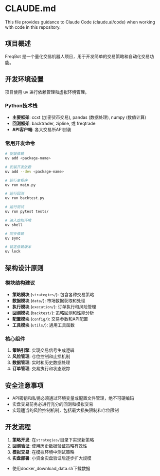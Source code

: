 # CLAUDE.md

This file provides guidance to Claude Code (claude.ai/code) when working with code in this repository.

## 项目概述

FreqBot 是一个量化交易机器人项目，用于开发简单的交易策略和自动化交易功能。

## 开发环境设置

项目使用 uv 进行依赖管理和虚拟环境管理。

### Python技术栈
- **主要框架**: ccxt (加密货币交易), pandas (数据处理), numpy (数值计算)
- **回测框架**: backtrader, zipline, 或 freqtrade
- **API客户端**: 各大交易所API封装

### 常用开发命令
```bash
# 安装依赖
uv add <package-name>

# 安装开发依赖
uv add --dev <package-name>

# 运行主程序
uv run main.py

# 运行回测
uv run backtest.py

# 运行测试
uv run pytest tests/

# 进入虚拟环境
uv shell

# 同步依赖
uv sync

# 锁定依赖版本
uv lock
```

## 架构设计原则

### 模块结构建议
- **策略模块** (`strategies/`): 包含各种交易策略
- **数据模块** (`data/`): 市场数据获取和处理
- **执行模块** (`execution/`): 订单执行和风险管理
- **回测模块** (`backtest/`): 策略回测和性能分析
- **配置模块** (`config/`): 交易参数和API配置
- **工具模块** (`utils/`): 通用工具函数

### 核心组件
1. **策略引擎**: 实现交易信号生成逻辑
2. **风险管理**: 仓位控制和止损机制
3. **数据管理**: 实时和历史数据处理
4. **订单管理**: 交易执行和状态跟踪

## 安全注意事项

- API密钥和私钥必须通过环境变量或配置文件管理，绝不可硬编码
- 实盘交易前务必进行充分的回测和模拟交易
- 实现适当的风险控制机制，包括最大损失限制和仓位限制

## 开发流程

1. **策略开发**: 在`strategies/`目录下实现新策略
2. **回测验证**: 使用历史数据验证策略有效性
3. **模拟交易**: 在模拟环境中测试策略
4. **实盘部署**: 小资金实盘验证后逐步扩大规模
- 使用docker_download_data.sh下载数据